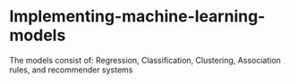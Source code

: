 # Implementing-machine-learning-models
The models consist of: Regression, Classification, Clustering, Association rules, and recommender systems

